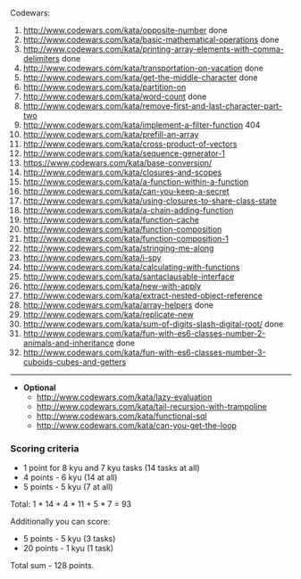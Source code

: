 Codewars:

   1. http://www.codewars.com/kata/opposite-number done
   2. http://www.codewars.com/kata/basic-mathematical-operations done
   3. http://www.codewars.com/kata/printing-array-elements-with-comma-delimiters done
   4. http://www.codewars.com/kata/transportation-on-vacation done
   5. http://www.codewars.com/kata/get-the-middle-character done
   6. http://www.codewars.com/kata/partition-on
   7. http://www.codewars.com/kata/word-count done
   8. http://www.codewars.com/kata/remove-first-and-last-character-part-two
   9. http://www.codewars.com/kata/implement-a-filter-function 404
   10. http://www.codewars.com/kata/prefill-an-array
   11. http://www.codewars.com/kata/cross-product-of-vectors
   12. http://www.codewars.com/kata/sequence-generator-1
   13. https://www.codewars.com/kata/base-conversion/
   14. http://www.codewars.com/kata/closures-and-scopes
   15. http://www.codewars.com/kata/a-function-within-a-function
   16. http://www.codewars.com/kata/can-you-keep-a-secret
   17. http://www.codewars.com/kata/using-closures-to-share-class-state
   18. http://www.codewars.com/kata/a-chain-adding-function
   19. http://www.codewars.com/kata/function-cache
   20. http://www.codewars.com/kata/function-composition
   21. http://www.codewars.com/kata/function-composition-1
   22. http://www.codewars.com/kata/stringing-me-along
   23. http://www.codewars.com/kata/i-spy
   24. http://www.codewars.com/kata/calculating-with-functions
   25. http://www.codewars.com/kata/santaclausable-interface
   26. http://www.codewars.com/kata/new-with-apply
   27. http://www.codewars.com/kata/extract-nested-object-reference
   28. http://www.codewars.com/kata/array-helpers done
   29. http://www.codewars.com/kata/replicate-new
   30. http://www.codewars.com/kata/sum-of-digits-slash-digital-root/ done
   31. http://www.codewars.com/kata/fun-with-es6-classes-number-2-animals-and-inheritance done
   32. http://www.codewars.com/kata/fun-with-es6-classes-number-3-cuboids-cubes-and-getters

   ---
     
  - __Optional__
     - http://www.codewars.com/kata/lazy-evaluation
     - http://www.codewars.com/kata/tail-recursion-with-trampoline
     - http://www.codewars.com/kata/functional-sql
     - http://www.codewars.com/kata/can-you-get-the-loop
  
  ### Scoring criteria
*  1 point for 8 kyu and 7 kyu tasks (14 tasks at all)
*  4 points - 6 kyu (14 at all)
*  5 points - 5 kyu (7 at all)

Total: 1 * 14 + 4 * 11 + 5 * 7  = 93

Additionally you can score:
*  5 points - 5 kyu (3 tasks)
*  20 points - 1 kyu (1 task)

Total sum - 128 points. 
